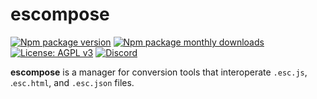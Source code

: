 # escompose
[![Npm package version](https://badgen.net/npm/v/escompose)](https://npmjs.com/package/escompose)
[![Npm package monthly downloads](https://badgen.net/npm/dm/escompose)](https://npmjs.com/package/escompose)
[![License: AGPL v3](https://img.shields.io/badge/license-AGPL_v3-blue.svg)](https://www.gnu.org/licenses/agpl-3.0)
[![Discord](https://img.shields.io/badge/community-discord-7289da.svg?sanitize=true)](https://discord.gg/CDxskSh9ZB)

**escompose** is a manager for conversion tools that interoperate `.esc.js`, .`esc.html`, and `.esc.json` files.